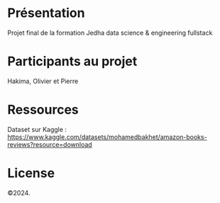 # Présentation

Projet final de la formation Jedha data science & engineering fullstack

# Participants au projet

Hakima, Olivier et Pierre

# Ressources

Dataset sur Kaggle : https://www.kaggle.com/datasets/mohamedbakhet/amazon-books-reviews?resource=download

# License

©2024.
